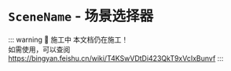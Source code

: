 # `SceneName` - 场景选择器

::: warning 🚧 施工中
本文档仍在施工！  
如需使用，可以查阅 https://bingyan.feishu.cn/wiki/T4KSwVDtDi423QkT9xVcIxBunvf
:::
